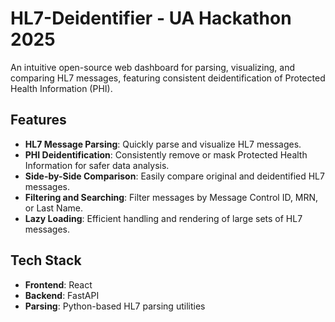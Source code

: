 # HL7-Deidentifier - UA Hackathon 2025

An intuitive open-source web dashboard for parsing, visualizing, and comparing HL7 messages, featuring consistent deidentification of Protected Health Information (PHI).

## Features

- **HL7 Message Parsing**: Quickly parse and visualize HL7 messages.
- **PHI Deidentification**: Consistently remove or mask Protected Health Information for safer data analysis.
- **Side-by-Side Comparison**: Easily compare original and deidentified HL7 messages.
- **Filtering and Searching**: Filter messages by Message Control ID, MRN, or Last Name.
- **Lazy Loading**: Efficient handling and rendering of large sets of HL7 messages.

## Tech Stack

- **Frontend**: React
- **Backend**: FastAPI
- **Parsing**: Python-based HL7 parsing utilities

